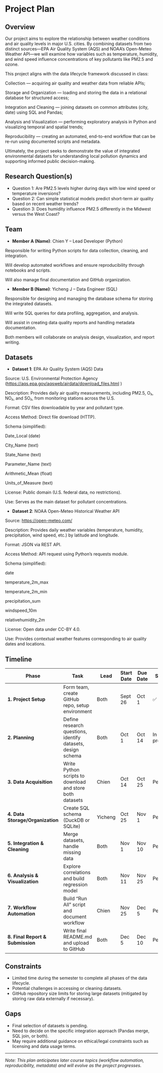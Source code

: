 # Project Plan

## Overview
Our project aims to explore the relationship between weather conditions and air quality levels in major U.S. cities. By combining datasets from two distinct sources—EPA Air Quality System (AQS) and NOAA’s Open-Meteo Weather API—we will examine how variables such as temperature, humidity, and wind speed influence concentrations of key pollutants like PM2.5 and ozone.

This project aligns with the data lifecycle framework discussed in class:

Collection — acquiring air quality and weather data from reliable APIs;

Storage and Organization — loading and storing the data in a relational database for structured access;

Integration and Cleaning — joining datasets on common attributes (city, date) using SQL and Pandas;

Analysis and Visualization — performing exploratory analysis in Python and visualizing temporal and spatial trends;

Reproducibility — creating an automated, end-to-end workflow that can be re-run using documented scripts and metadata.

Ultimately, the project seeks to demonstrate the value of integrated environmental datasets for understanding local pollution dynamics and supporting informed public decision-making.

## Research Question(s)
- Question 1: Are PM2.5 levels higher during days with low wind speed or temperature inversions? 
- Question 2: Can simple statistical models predict short-term air quality based on recent weather trends?
- Question 3: Does humidity influence PM2.5 differently in the Midwest versus the West Coast?

## Team
- **Member A (Name)**: Chien Y – Lead Developer (Python)

Responsible for writing Python scripts for data collection, cleaning, and integration.

Will develop automated workflows and ensure reproducibility through notebooks and scripts.

Will also manage final documentation and GitHub organization.
- **Member B (Name)**: Yicheng J – Data Engineer (SQL)

Responsible for designing and managing the database schema for storing the integrated datasets.

Will write SQL queries for data profiling, aggregation, and analysis.

Will assist in creating data quality reports and handling metadata documentation.

Both members will collaborate on analysis design, visualization, and report writing.

## Datasets
- **Dataset 1**: EPA Air Quality System (AQS) Data

Source: U.S. Environmental Protection Agency (https://aqs.epa.gov/aqsweb/airdata/download_files.html
)

Description: Provides daily air quality measurements, including PM2.5, O₃, NO₂, and SO₂, from monitoring stations across the U.S.

Format: CSV files downloadable by year and pollutant type.

Access Method: Direct file download (HTTP).

Schema (simplified):

Date_Local (date)

City_Name (text)

State_Name (text)

Parameter_Name (text)

Arithmetic_Mean (float)

Units_of_Measure (text)

License: Public domain (U.S. federal data, no restrictions).

Use: Serves as the main dataset for pollutant concentrations. 

- **Dataset 2**: NOAA Open-Meteo Historical Weather API

Source: https://open-meteo.com/

Description: Provides daily weather variables (temperature, humidity, precipitation, wind speed, etc.) by latitude and longitude.

Format: JSON via REST API.

Access Method: API request using Python’s requests module.

Schema (simplified):

date

temperature_2m_max

temperature_2m_min

precipitation_sum

windspeed_10m

relativehumidity_2m

License: Open data under CC-BY 4.0.

Use: Provides contextual weather features corresponding to air quality dates and locations.



## Timeline
| **Phase**                        | **Task**                                                    | **Lead** | **Start Date** | **Due Date** | **Status**  |
| -------------------------------- | ----------------------------------------------------------- | -------- | -------------- | ------------ | ----------- |
| **1. Project Setup**             | Form team, create GitHub repo, setup environment            | Both     | Sept 26        | Oct 1        | ✅           |
| **2. Planning**                  | Define research questions, identify datasets, design schema | Both     | Oct 1          | Oct 14       | In progress |
| **3. Data Acquisition**          | Write Python scripts to download and store both datasets    | Chien    | Oct 14         | Oct 25       | Pending     |
| **4. Data Storage/Organization** | Create SQL schema (DuckDB or SQLite)                        | Yicheng  | Oct 25         | Nov 1        | Pending     |
| **5. Integration & Cleaning**    | Merge datasets, handle missing data                         | Both     | Nov 1          | Nov 10       | Pending     |
| **6. Analysis & Visualization**  | Explore correlations and build regression model             | Both     | Nov 11         | Nov 25       | Pending     |
| **7. Workflow Automation**       | Build “Run All” script and document workflow                | Chien    | Nov 25         | Dec 5        | Pending     |
| **8. Final Report & Submission** | Write final README.md and upload to GitHub                  | Both     | Dec 5          | Dec 10       | Pending     |


## Constraints
- Limited time during the semester to complete all phases of the data lifecycle.  
- Potential challenges in accessing or cleaning datasets.  
- GitHub repository size limits for storing large datasets (mitigated by storing raw data externally if necessary).  

## Gaps
- Final selection of datasets is pending.  
- Need to decide on the specific integration approach (Pandas merge, SQL join, or both).  
- May require additional guidance on ethical/legal constraints such as licensing and data usage terms.  

---

*Note: This plan anticipates later course topics (workflow automation, reproducibility, metadata) and will evolve as the project progresses.*
